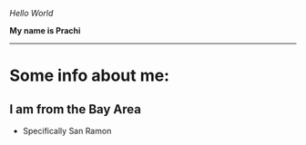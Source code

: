 _Hello World_

__My name is Prachi__

---

# Some info about me: 

## I am from the Bay Area

- Specifically San Ramon 
